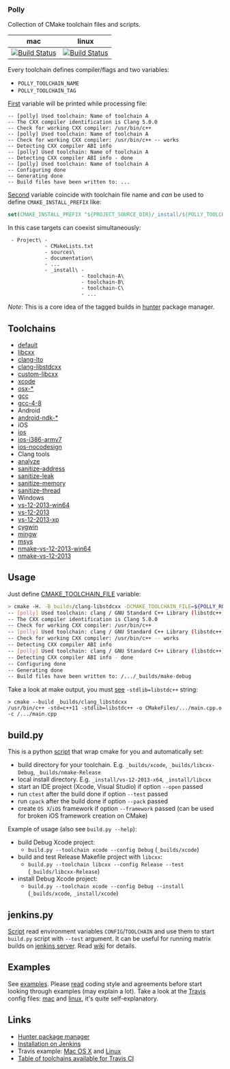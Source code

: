 ### Polly

Collection of CMake toolchain files and scripts.

| mac                                        | linux                                            |
|--------------------------------------------|--------------------------------------------------|
| [![Build Status][link_master]][link_polly] | [![Build Status][link_travis_linux]][link_polly] |

[link_master]: https://travis-ci.org/ruslo/polly.png?branch=master
[link_travis_linux]: https://travis-ci.org/ruslo/polly.png?branch=linux
[link_polly]: https://travis-ci.org/ruslo/polly

Every toolchain defines compiler/flags and two variables:
* `POLLY_TOOLCHAIN_NAME`
* `POLLY_TOOLCHAIN_TAG`

[First](https://github.com/ruslo/polly/wiki/Used-variables#polly_toolchain_name)
variable will be printed while processing file:
```
-- [polly] Used toolchain: Name of toolchain A
-- The CXX compiler identification is Clang 5.0.0
-- Check for working CXX compiler: /usr/bin/c++
-- [polly] Used toolchain: Name of toolchain A
-- Check for working CXX compiler: /usr/bin/c++ -- works
-- Detecting CXX compiler ABI info
-- [polly] Used toolchain: Name of toolchain A
-- Detecting CXX compiler ABI info - done
-- [polly] Used toolchain: Name of toolchain A
-- Configuring done
-- Generating done
-- Build files have been written to: ...
```
[Second](https://github.com/ruslo/polly/wiki/Used-variables#polly_toolchain_tag)
variable coincide with toolchain file name and *can* be used to define `CMAKE_INSTALL_PREFIX` like:
```cmake
set(CMAKE_INSTALL_PREFIX "${PROJECT_SOURCE_DIR}/_install/${POLLY_TOOLCHAIN_TAG}")
```
In this case targets can coexist simultaneously:
```
 - Project\ -
            - CMakeLists.txt
            - sources\
            - documentation\
            - ...
            - _install\ -
                        - toolchain-A\
                        - toolchain-B\
                        - toolchain-C\
                        - ...
```

*Note*: This is a core idea of the tagged builds in [hunter](https://github.com/ruslo/hunter#tagged-builds) package manager.

## Toolchains

* [default](https://github.com/ruslo/polly/wiki/Toolchain-list#default)
* [libcxx](https://github.com/ruslo/polly/wiki/Toolchain-list#libcxx)
* [clang-lto](https://github.com/ruslo/polly/wiki/Toolchain-list#clang-lto)
* [clang-libstdcxx](https://github.com/ruslo/polly/wiki/Toolchain-list#clang-libstdcxx)
* [custom-libcxx](https://github.com/ruslo/polly/wiki/Toolchain-list#custom-libcxx)
* [xcode](https://github.com/ruslo/polly/wiki/Toolchain-list#xcode)
* [osx-*](https://github.com/ruslo/polly/wiki/Toolchain-list#osx-a-b)
* [gcc](https://github.com/ruslo/polly/wiki/Toolchain-list#gcc)
* [gcc-4-8](https://github.com/ruslo/polly/wiki/Toolchain-list#gcc-4-8)
* Android
 * [android-ndk-*](https://github.com/ruslo/polly/wiki/Toolchain-list#android-ndk-xxx)
* iOS
 * [ios](https://github.com/ruslo/polly/wiki/Toolchain-list#ios)
 * [ios-i386-armv7](https://github.com/ruslo/polly/wiki/Toolchain-list#ios-i386-armv7)
 * [ios-nocodesign](https://github.com/ruslo/polly/wiki/Toolchain-list#ios-nocodesign)
* Clang tools
 * [analyze](https://github.com/ruslo/polly/wiki/Toolchain-list#analyze)
 * [sanitize-address](https://github.com/ruslo/polly/wiki/Toolchain-list#sanitize-address)
 * [sanitize-leak](https://github.com/ruslo/polly/wiki/Toolchain-list#sanitize-leak)
 * [sanitize-memory](https://github.com/ruslo/polly/wiki/Toolchain-list#sanitize-memory)
 * [sanitize-thread](https://github.com/ruslo/polly/wiki/Toolchain-list#sanitize-thread)
* Windows
 * [vs-12-2013-win64](https://github.com/ruslo/polly/wiki/Toolchain-list#vs-12-2013-win64)
 * [vs-12-2013](https://github.com/ruslo/polly/wiki/Toolchain-list#vs-12-2013)
 * [vs-12-2013-xp](https://github.com/ruslo/polly/wiki/Toolchain-list#vs-12-2013-xp)
 * [cygwin](https://github.com/ruslo/polly/wiki/Toolchain-list#cygwin)
 * [mingw](https://github.com/ruslo/polly/wiki/Toolchain-list#mingw)
 * [msys](https://github.com/ruslo/polly/wiki/Toolchain-list#msys)
 * [nmake-vs-12-2013-win64](https://github.com/ruslo/polly/wiki/Toolchain-list#nmake-vs-12-2013-win64)
 * [nmake-vs-12-2013](https://github.com/ruslo/polly/wiki/Toolchain-list#nmake-vs-12-2013)

## Usage
Just define [CMAKE_TOOLCHAIN_FILE][3] variable:
```bash
> cmake -H. -B_builds/clang-libstdcxx -DCMAKE_TOOLCHAIN_FILE=${POLLY_ROOT}/clang-libstdcxx.cmake -DCMAKE_VERBOSE_MAKEFILE=ON
-- [polly] Used toolchain: clang / GNU Standard C++ Library (libstdc++) / c++11 support
-- The CXX compiler identification is Clang 5.0.0
-- Check for working CXX compiler: /usr/bin/c++
-- [polly] Used toolchain: clang / GNU Standard C++ Library (libstdc++) / c++11 support
-- Check for working CXX compiler: /usr/bin/c++ -- works
-- Detecting CXX compiler ABI info
-- [polly] Used toolchain: clang / GNU Standard C++ Library (libstdc++) / c++11 support
-- Detecting CXX compiler ABI info - done
-- Configuring done
-- Generating done
-- Build files have been written to: /.../_builds/make-debug
```
Take a look at make output, you must [see][6] `-stdlib=libstdc++` string:
```
> cmake --build _builds/clang_libstdcxx
/usr/bin/c++ -std=c++11 -stdlib=libstdc++ -o CMakeFiles/.../main.cpp.o -c /.../main.cpp
```

## build.py

This is a python [script](https://github.com/ruslo/polly/tree/master/bin) that wrap cmake for you and automatically set:
* build directory for your toolchain. E.g. `_builds/xcode`, `_builds/libcxx-Debug`, `_builds/nmake-Release`
* local install directory. E.g. `_install/vs-12-2013-x64`, `_install/libcxx`
* start an IDE project (Xcode, Visual Studio) if option `--open` passed
* run `ctest` after the build done if option `--test` passed
* run `cpack` after the build done if option `--pack` passed
* create `OS X`/`iOS` framework if option `--framework` passed (can be used for broken iOS framework creation on CMake)

Example of usage (also see `build.py --help`):
* build Debug Xcode project:
  * `build.py --toolchain xcode --config Debug` (`_builds/xcode`)
* build and test Release Makefile project with `libcxx`:
  * `build.py --toolchain libcxx --config Release --test` (`_builds/libcxx-Release`)
* install Debug Xcode project:
  * `build.py --toolchain xcode --config Debug --install` (`_builds/xcode`, `_install/xcode`)

## jenkins.py

[Script](https://github.com/ruslo/polly/wiki/Jenkins) read environment variables `CONFIG`/`TOOLCHAIN` and use them to start `build.py` script with `--test` argument. It can be useful for running matrix builds on [jenkins server](http://jenkins-ci.org). Read [wiki](https://github.com/ruslo/polly/wiki/Jenkins) for details.

## Examples
See [examples](https://github.com/ruslo/polly/tree/master/examples).
Please [read](https://github.com/ruslo/0/wiki/CMake) coding style and
agreements before start looking through examples (may explain a lot).
Take a look at the [Travis](https://travis-ci.org/) config files:
[mac](https://github.com/ruslo/polly/blob/master/.travis.yml) and [linux](https://github.com/ruslo/polly/blob/linux/.travis.yml),
it's quite self-explanatory.

## Links

* [Hunter package manager](https://github.com/ruslo/hunter)
* [Installation on Jenkins](https://github.com/ruslo/polly/wiki/Jenkins)
* Travis example:
[Mac OS X](https://travis-ci.org/forexample/hunter-simple/builds/28155372) and 
[Linux](https://travis-ci.org/forexample/hunter-simple/builds/28154503)
* [Table of toolchains available for Travis CI][7]

[1]: https://github.com/ruslo/sugar/tree/master/cmake/core#sugar_install_ios_library
[2]: https://github.com/ruslo/sugar/tree/master/cmake/core#sugar_install_library
[3]: http://www.cmake.org/Wiki/CMake_Cross_Compiling#The_toolchain_file
[4]: https://github.com/ruslo/gitenv/blob/master/gitenv/paths.sh
[5]: https://github.com/ruslo/configs
[6]: https://travis-ci.org/ruslo/polly/jobs/14486268#L939
[7]: https://github.com/ruslo/polly/wiki/Travis-support-table
[8]: https://github.com/ruslo/polly/blob/master/bin/build.py
